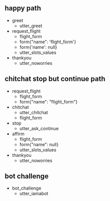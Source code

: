 
## happy path
* greet
    - utter_greet
* request_flight
    - flight_form
    - form{"name": 'flight_form'}
    - form{'name': null}
    - utter_slots_values
* thankyou
    - utter_noworries
    
## chitchat stop but continue path
* request_flight
    - flight_form
    - form{"name": "flight_form"}
* chitchat
    - utter_chitchat
    - flight_form
* stop
    - utter_ask_continue
* affirm
    - flight_form
    - form{"name": null}
    - utter_slots_values
* thankyou
    - utter_noworries

## bot challenge
* bot_challenge
  - utter_iamabot
